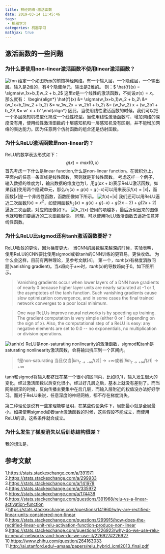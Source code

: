 ```yaml
---
title: 神经网络-激活函数
date: 2019-03-14 11:45:46
tags:
 - 机器学习
categories: 机器学习 
mathjax: true
---
```


## 激活函数的一些问题
### 为什么要使用non-linear激活函数不使用linear激活函数？
![fnn](/fnn.png)
给定一个如图所示的前馈神经网络。有一个输入层，一个隐藏层，一个输出层。输入是$2$维的，有$4$个隐藏单元，输出是$2$维的。
则：$ \hat{f}(x) = \sigma(w_1x+b_1)w_2 + b_2$
这里$\sigma$是一个线性的激活函数，不妨设$\sigma(x) = x$。
那么就有：
\begin{align\*}
\hat{f}(x) &= \sigma(w_1x+b_1)w_2 + b_2\\
&= (w_1x+b_1)w_2 + b_2\\
&= w_1w_2x + w_2b1 + b_2\\
&= (w_1w_2) x + (w_2b1 + b_2)\\
&= w' x + b'
\end{align\*}
因此，当使用线性激活函数的时候，我们可以把一个多层感知机模型化简成一个线性模型。当使用线性激活函数时，增加网络的深度没有用，使用线性激活函数的十层感知机和一层感知机没有区别，并不能增加网络的表达能力。因为任意两个仿射函数的组合还是仿射函数。

### 为什么ReLU激活函数是non-linear的？
ReLU的数学表达形式如下：
$$g(x) = max(0, x)$$
首先考虑一下什么是linear function,什么是non-linear function。在微积分上，平面内的任意一条直线是线性函数，否则就是非线性函数。
考虑这样一个例子，输入数据的维度为$1$，输出数据的维度也为$1$，用$g(ax+b)$表示ReLU激活函数。如果我们使用两个隐藏单元，那么$h_1(x) = g(x)+g(-x)$可以用来表示$f(x)=|x|$，而函数$|x|$是一个非线性函数，函数图像如下所示。
![f(x)=|x|](/absolute.png)
我们还可以用ReLU逼近二次函数$f(x) = x^2$，如使用函数$h_2(x) = g(x) + g(-x) + g(2x-2) + g(2x+2)$逼近二次函数，对应的图像如下。
![h_2(x)](/quadratic.png)
使用的项越多，最后近似出来的图像也就和我们要逼近的二次函数越像。
同理，可以使用ReLU激活函数去逼近任意非线性函数。

### 为什么ReLU比sigmod还有tanh激活函数要好？
ReLU收敛的更快，因为梯度更大。
当CNN的层数越来越深的时候，实验表明，使用ReLU的CNN要比使用sigmod或者tanh的CNN训练的更容易，更快收敛。
为什么会这样，目前有两种理论，见参考文献[4]。
第一个，$tanh(x)$有梯度消散问题(vanishing gradient)。当$x$趋向于$\pm\infty$时，$tanh(x)$的导数趋向于$0$。如下图所示。
> Vanishing gradients occur when lower layers of a DNN have gradients of nearly 0 because higher layer units are nearly saturated at -1 or 1, the asymptotes of the tanh function. Such vanishing gradients cause slow optimization convergence, and in some cases the final trained network converges to a poor local minimum.

> One way ReLUs improve neural networks is by speeding up training. The gradient computation is very simple (either 0 or 1 depending on the sign of x). Also, the computational step of a ReLU is easy: any negative elements are set to 0.0 -- no exponentials, no multiplication or division operations.

![tanh(x)](/tanh.png)
ReLU是non-saturating nonlinearity的激活函数，sigmod和tanh是saturating nonlinearity激活函数，会将输出挤压到一个区间内。
> f是non-saturating 当且仅当$|lim_{z\rightarrow -\infty} f(z)| \rightarrow + \infty$或者$|lim_{z\rightarrow +\infty} f(z)| \rightarrow + \infty$

tanh和sigmod将输入都挤压在某一个很小的区间内，比如(0,1)，输入发生很大的变化，经过激活函数以后变化很小，经过好几层之后，基本上就没有差别了。而当网络很深的时候，反向传播主要集中在后几层，而输入层附近的权值没办法好好学习。而对于ReLU来说，任意深度的神经网络，都不存在梯度消失。

第二种理论是说有一些定理能够证明，在某些假设条件下，局部最小就是全局最小。如果使用sigmod或者tanh激活函数的时候，这些假设不能成立，而使用ReLU的话，这些条件就会成立。


### 为什么发生了梯度消失以后训练结构很差？
我的想法是，


## 参考文献
1.https://stats.stackexchange.com/a/391971
2.https://stats.stackexchange.com/a/299933
3.https://stats.stackexchange.com/a/141978
4.https://stats.stackexchange.com/a/335972
5.https://stats.stackexchange.com/a/174438
6.https://stats.stackexchange.com/questions/391968/relu-vs-a-linear-activation-function
7.https://stats.stackexchange.com/questions/141960/why-are-rectified-linear-units-considered-non-linear
8.https://stats.stackexchange.com/questions/299915/how-does-the-rectified-linear-unit-relu-activation-function-produce-non-linear
9.https://stats.stackexchange.com/questions/226923/why-do-we-use-relu-in-neural-networks-and-how-do-we-use-it/226927#226927
10.https://www.zhihu.com/question/264163033
11.http://ai.stanford.edu/~amaas/papers/relu_hybrid_icml2013_final.pdf
